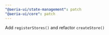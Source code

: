 ```yaml
---
"@aeria-ui/state-management": patch
"@aeria-ui/core": patch
---
```


Add `registerStores()` and refactor `createStore()`
